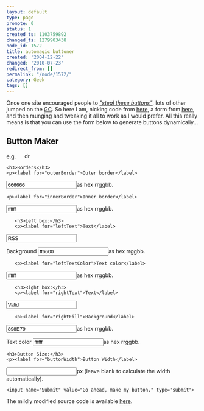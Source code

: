 ```yaml
---
layout: default
type: page
promote: 0
status: 1
created_ts: 1103759892
changed_ts: 1279903438
node_id: 1572
title: automagic buttoner
created: '2004-12-22'
changed: '2010-07-23'
redirect_from: []
permalink: "/node/1572/"
category: Geek
tags: []
---
```

<p>
Once one site encouraged people to <a href="http://www.gtmcknight.com/buttons/" title="steal these buttons"><i>"steal these buttons"</i></a>, lots of other jumped on the <a href="http://www.b3ta.com/" title="glass coke - kinda like a transparent bandwagon">GC</a>.  So here I am, nicking code from <a href="http://minimalverbosity.com/2003/May/19/buttons.htm" title="minimal verbosity's buttoner script">here</a>, a form from <a href="http://kalsey.com/tools/buttonmaker/" title="Adam Kalsey's buttoner form">here</a>, and then munging and tweaking it all to work as I would prefer.  All this really means is that you can use the form below to generate buttons dynamically...
</p>
<!--break-->
  <form method="POST" action="/extras/buttoner/button.php" name="form1"> 
    <h2>Button Maker</h2>
    e.g. <img src="/extras/buttoner/button.php?random=true" alt="" id="generated" height="15" title="rss valid">
    <img src="http://anjackson.net/extras/buttoner/button.php?leftText=drupal&leftFill=0000aa&rightText=powered&rightFill=ffffff&rightTextColor=0000aa" alt="drupal powered" id="generated" height="15" title="drupal powered">

	<h3>Borders</h3>
    <p><label for="outerBorder">Outer border</label>
<input name="outerBorder" id="col0" value="666666" size="20" onfocus="setCursor(0);" onblur="colorStore('0');" type="text">as hex rrggbb.</p>

    <p><label for="innerBorder">Inner border</label>
<input name="innerBorder" id="col1" value="ffffff" size="20" onfocus="setCursor(1);" onblur="colorStore('1');" type="text">as hex rrggbb.</p>
	<div class="twocol rel">

       <h3>Left box:</h3>
       <p><label for="leftText">Text</label>
<input name="leftText" id="leftText2" value="RSS" size="20" type="text"></p>
       <p><label for="leftFill">Background</label>
<input name="leftFill" id="col2" value="ff6600" size="20" onfocus="setCursor(2);" onblur="colorStore('2');" type="text">as hex rrggbb.</p>

       <p><label for="leftTextColor">Text color</label>
<input name="leftTextColor" id="col3" value="ffffff" size="20" onfocus="setCursor(3);" onblur="colorStore('3');" type="text">as hex rrggbb.</p>
	</div>
	<div class="twocol rel">

       <h3>Right box:</h3>
       <p><label for="rightText">Text</label>
<input name="rightText" id="rightText" value="Valid" size="20" type="text"></p>

       <p><label for="rightFill">Background</label>
<input name="rightFill" id="col4" value="898E79" size="20" onfocus="setCursor(4);" onblur="colorStore('4');" type="text">as hex rrggbb.</p>
       <p><label for="rightTextColor">Text color</label>
<input name="rightTextColor" id="col5" value="ffffff" size="20" onfocus="setCursor(5);" onblur="colorStore('5');" type="text">as hex rrggbb.</p>

	<h3>Button Size:</h3>
    <p><label for="buttonWidth">Button Width</label>
<input name="buttonWidth" id="col0" value="" size="20" onfocus="setCursor(0);" onblur="colorStore('0');" type="text">px (leave blank to calculate the width automatically).</p>
	</div>

    <input name="Submit" value="Go ahead, make my button." type="submit">
  </form>

<p>
The mildly modified source code is available <a href="/extras/buttoner/button.phps" title="buttoner source code">here</a>.
</p>
